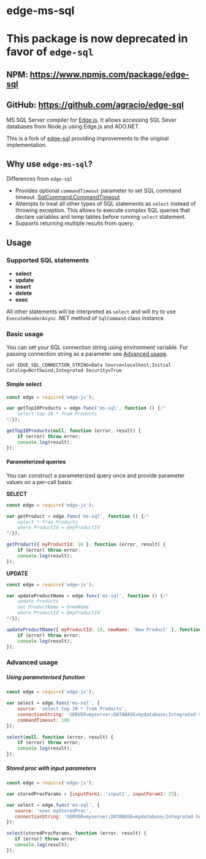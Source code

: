 edge-ms-sql
=======

# This package is now deprecated in favor of `edge-sql`
## NPM: https://www.npmjs.com/package/edge-sql
## GitHub: https://github.com/agracio/edge-sql 

MS SQL Server compiler for [Edge.js](https://github.com/agracio/edge-js). It allows accessing SQL Sever databases from Node.js using Edge.js and ADO.NET. 

This is a fork of [edge-sql](https://github.com/tjanczuk/edge-sql) providing improvements to the original implementation.

## Why use `edge-ms-sql`?

Differences from `edge-sql`

 * Provides optional `commandTimeout` parameter to set SQL command timeout. [SqlCommand.CommandTimeout](https://msdn.microsoft.com/en-us/library/system.data.sqlclient.sqlcommand.commandtimeout(v=vs.110).aspx)
 * Attempts to treat all other types of SQL statements as `select` instead of throwing exception. This allows to execute complex SQL queries that declare variables and temp tables before running `select` statement.
 * Supports returning multiple results from query.

## Usage 

### Supported SQL statements

 * **select**
 * **update**
 * **insert**
 * **delete**
 * **exec**

All other statements will be interpreted as `select` and will try to use `ExecuteReaderAsync` .NET method of `SqlCommand` class instance.
 
### Basic usage

You can set your SQL connection string using environment variable. For passing connection string as a parameter see [Advanced usage](#advanced-usage).

```
set EDGE_SQL_CONNECTION_STRING=Data Source=localhost;Initial Catalog=Northwind;Integrated Security=True
```

#### Simple select

```js
const edge = require('edge-js');

var getTop10Products = edge.func('ms-sql', function () {/*
    select top 10 * from Products
*/});

getTop10Products(null, function (error, result) {
    if (error) throw error;
    console.log(result);
});
```

#### Parameterized queries

You can construct a parameterized query once and provide parameter values on a per-call basis:

**SELECT**

```js
const edge = require('edge-js');

var getProduct = edge.func('ms-sql', function () {/*
    select * from Products 
    where ProductId = @myProductId
*/});

getProduct({ myProductId: 10 }, function (error, result) {
    if (error) throw error;
    console.log(result);
});
```

**UPDATE**

```js
const edge = require('edge-js');

var updateProductName = edge.func('ms-sql', function () {/*
    update Products
    set ProductName = @newName 
    where ProductId = @myProductId
*/});

updateProductName({ myProductId: 10, newName: 'New Product' }, function (error, result) {
    if (error) throw error;
    console.log(result);
});
```

### Advanced usage
 
##### Using parameterised function

```js
const edge = require('edge-js');

var select = edge.func('ms-sql', {
    source: 'select top 10 * from Products',
    connectionString: 'SERVER=myserver;DATABASE=mydatabase;Integrated Security=SSPI',
    commandTimeout: 100
});

select(null, function (error, result) {
    if (error) throw error;
    console.log(result);
});
```
 
##### Stored proc with input parameters  

 ```js
const edge = require('edge-js');

var storedProcParams = {inputParm1: 'input1', inputParam2: 25};

var select = edge.func('ms-sql', {
    source: 'exec myStoredProc',
    connectionString: 'SERVER=myserver;DATABASE=mydatabase;Integrated Security=SSPI'
});

select(storedProcParams, function (error, result) {
    if (error) throw error;
    console.log(result);
});
```  
